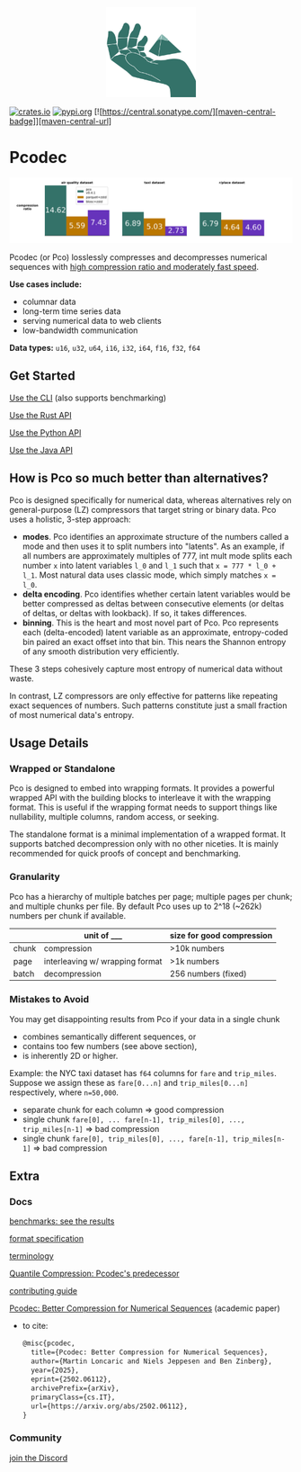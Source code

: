 <p align="center">
  <img
    alt="Pco logo: a pico-scale, compressed version of the Pyramid of Khafre in the palm of your hand" src="images/logo.svg"
    width="160px"
  >
</p>

[![crates.io][crates-badge]][crates-url]
[![pypi.org][pypi-badge]][pypi-url]
[![https://central.sonatype.com/][maven-central-badge]][maven-central-url]

[crates-badge]: https://img.shields.io/crates/v/pco.svg

[crates-url]: https://crates.io/crates/pco

[pypi-badge]: https://img.shields.io/pypi/v/pcodec.svg

[pypi-url]: https://pypi.org/project/pcodec/

[maven-central-badge]: https://img.shields.io/maven-central/v/io.github.pcodec/pco-jni

[maven-central-url]: https://central.sonatype.com/artifact/io.github.pcodec/pco-jni

# Pcodec

<p align="center">
  <img
    alt="bar charts showing better compression for Pco than zstd parquet or blosc"
    src="images/real_world_compression_ratio.svg"
    width="700px"
  >
</p>

Pcodec (or Pco) losslessly compresses and decompresses
numerical sequences with
[high compression ratio and moderately fast speed](docs/benchmark_results.md).

**Use cases include:**

* columnar data
* long-term time series data
* serving numerical data to web clients
* low-bandwidth communication

**Data types:**
`u16`, `u32`, `u64`, `i16`, `i32`, `i64`, `f16`, `f32`, `f64`

## Get Started

[Use the CLI](./pco_cli/README.md) (also supports benchmarking)

[Use the Rust API](./pco/README.md)

[Use the Python API](./pco_python/README.md)

[Use the Java API](./pco_java/README.md)

## How is Pco so much better than alternatives?

Pco is designed specifically for numerical data, whereas alternatives rely on
general-purpose (LZ) compressors that target string or binary data.
Pco uses a holistic, 3-step approach:

* **modes**.
  Pco identifies an approximate structure of the numbers called a
  mode and then uses it to split numbers into "latents".
  As an example, if all numbers are approximately multiples of 777, int mult mode
  splits each number `x` into latent variables `l_0` and
  `l_1` such that `x = 777 * l_0 + l_1`.
  Most natural data uses classic mode, which simply matches `x = l_0`.
* **delta encoding**.
  Pco identifies whether certain latent variables would be better compressed as
  deltas between consecutive elements (or deltas of deltas, or deltas with 
  lookback).
  If so, it takes differences.
* **binning**.
  This is the heart and most novel part of Pco.
  Pco represents each (delta-encoded) latent variable as an approximate,
  entropy-coded bin paired an exact offset into that bin.
  This nears the Shannon entropy of any smooth distribution very efficiently.

These 3 steps cohesively capture most entropy of numerical data without waste.

In contrast, LZ compressors are only effective for patterns like repeating
exact sequences of numbers.
Such patterns constitute just a small fraction of most numerical data's
entropy.

## Usage Details

### Wrapped or Standalone

Pco is designed to embed into wrapping formats.
It provides a powerful wrapped API with the building blocks to interleave it
with the wrapping format.
This is useful if the wrapping format needs to support things like nullability,
multiple columns, random access, or seeking.

The standalone format is a minimal implementation of a wrapped format.
It supports batched decompression only with no other niceties.
It is mainly recommended for quick proofs of concept and benchmarking.

### Granularity

Pco has a hierarchy of multiple batches per page; multiple pages per chunk; and
multiple chunks per file.
By default Pco uses up to 2^18 (~262k) numbers per chunk if available.

|       | unit of ___                     | size for good compression |
|-------|---------------------------------|---------------------------|
| chunk | compression                     | \>10k numbers             |
| page  | interleaving w/ wrapping format | \>1k numbers              |
| batch | decompression                   | 256 numbers (fixed)       |

### Mistakes to Avoid

You may get disappointing results from Pco if your data in a single chunk

* combines semantically different sequences, or
* contains too few numbers (see above section),
* is inherently 2D or higher.

Example: the NYC taxi dataset has `f64` columns for `fare` and
`trip_miles`.
Suppose we assign these as `fare[0...n]` and `trip_miles[0...n]` respectively, where
`n=50,000`.

* separate chunk for each column => good compression
* single chunk `fare[0], ... fare[n-1], trip_miles[0], ..., trip_miles[n-1]` => bad compression
* single chunk `fare[0], trip_miles[0], ..., fare[n-1], trip_miles[n-1]` => bad compression

## Extra

### Docs

[benchmarks: see the results](docs/benchmark_results.md)

[format specification](./docs/format.md)

[terminology](./docs/terminology.md)

[Quantile Compression: Pcodec's predecessor](./quantile-compression/README.md)

[contributing guide](./docs/CONTRIBUTING.md)

[Pcodec: Better Compression for Numerical Sequences](https://arxiv.org/abs/2502.06112) (academic paper)
* to cite:
  ```text
  @misc{pcodec,
    title={Pcodec: Better Compression for Numerical Sequences}, 
    author={Martin Loncaric and Niels Jeppesen and Ben Zinberg},
    year={2025},
    eprint={2502.06112},
    archivePrefix={arXiv},
    primaryClass={cs.IT},
    url={https://arxiv.org/abs/2502.06112}, 
  }
  ```

### Community

[join the Discord](https://discord.gg/f6eRXgMP8w)

